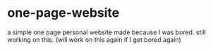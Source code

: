 # one-page-website
a simple one page personal website made because I was bored. still working on this. (will work on this again if I get bored again)

